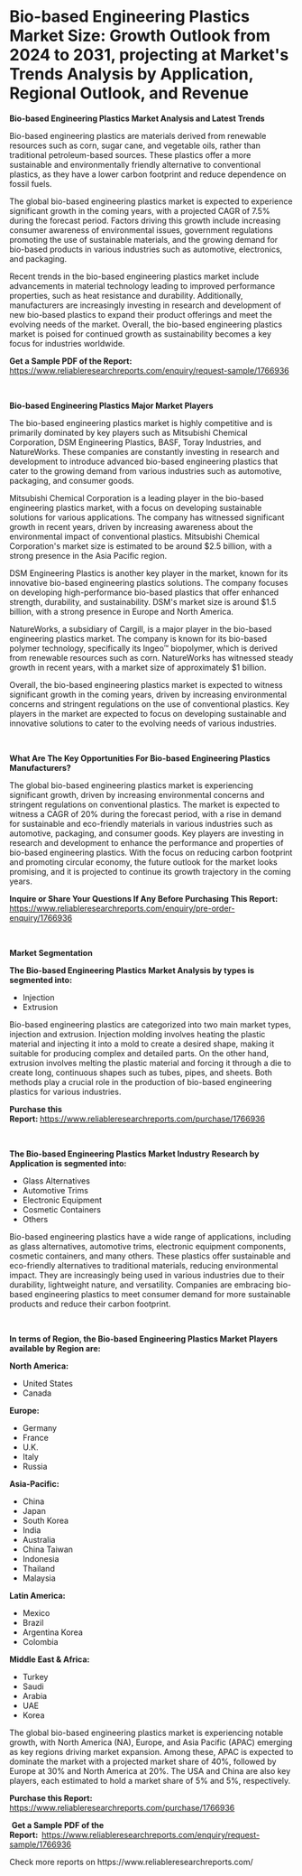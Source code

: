 <p><h1>Bio-based Engineering Plastics Market Size: Growth Outlook from 2024 to 2031, projecting at Market's Trends Analysis by Application, Regional Outlook, and Revenue</h1></p><p><strong>Bio-based Engineering Plastics Market Analysis and Latest Trends</strong></p>
<p><p>Bio-based engineering plastics are materials derived from renewable resources such as corn, sugar cane, and vegetable oils, rather than traditional petroleum-based sources. These plastics offer a more sustainable and environmentally friendly alternative to conventional plastics, as they have a lower carbon footprint and reduce dependence on fossil fuels.</p><p>The global bio-based engineering plastics market is expected to experience significant growth in the coming years, with a projected CAGR of 7.5% during the forecast period. Factors driving this growth include increasing consumer awareness of environmental issues, government regulations promoting the use of sustainable materials, and the growing demand for bio-based products in various industries such as automotive, electronics, and packaging.</p><p>Recent trends in the bio-based engineering plastics market include advancements in material technology leading to improved performance properties, such as heat resistance and durability. Additionally, manufacturers are increasingly investing in research and development of new bio-based plastics to expand their product offerings and meet the evolving needs of the market. Overall, the bio-based engineering plastics market is poised for continued growth as sustainability becomes a key focus for industries worldwide.</p></p>
<p><strong>Get a Sample PDF of the Report:&nbsp;</strong> <a href="https://www.reliableresearchreports.com/enquiry/request-sample/1766936">https://www.reliableresearchreports.com/enquiry/request-sample/1766936</a></p>
<p>&nbsp;</p>
<p><strong>Bio-based Engineering Plastics Major Market Players</strong></p>
<p><p>The bio-based engineering plastics market is highly competitive and is primarily dominated by key players such as Mitsubishi Chemical Corporation, DSM Engineering Plastics, BASF, Toray Industries, and NatureWorks. These companies are constantly investing in research and development to introduce advanced bio-based engineering plastics that cater to the growing demand from various industries such as automotive, packaging, and consumer goods.</p><p>Mitsubishi Chemical Corporation is a leading player in the bio-based engineering plastics market, with a focus on developing sustainable solutions for various applications. The company has witnessed significant growth in recent years, driven by increasing awareness about the environmental impact of conventional plastics. Mitsubishi Chemical Corporation's market size is estimated to be around $2.5 billion, with a strong presence in the Asia Pacific region.</p><p>DSM Engineering Plastics is another key player in the market, known for its innovative bio-based engineering plastics solutions. The company focuses on developing high-performance bio-based plastics that offer enhanced strength, durability, and sustainability. DSM's market size is around $1.5 billion, with a strong presence in Europe and North America.</p><p>NatureWorks, a subsidiary of Cargill, is a major player in the bio-based engineering plastics market. The company is known for its bio-based polymer technology, specifically its Ingeo™ biopolymer, which is derived from renewable resources such as corn. NatureWorks has witnessed steady growth in recent years, with a market size of approximately $1 billion.</p><p>Overall, the bio-based engineering plastics market is expected to witness significant growth in the coming years, driven by increasing environmental concerns and stringent regulations on the use of conventional plastics. Key players in the market are expected to focus on developing sustainable and innovative solutions to cater to the evolving needs of various industries.</p></p>
<p>&nbsp;</p>
<p><strong>What Are The Key Opportunities For Bio-based Engineering Plastics Manufacturers?</strong></p>
<p><p>The global bio-based engineering plastics market is experiencing significant growth, driven by increasing environmental concerns and stringent regulations on conventional plastics. The market is expected to witness a CAGR of 20% during the forecast period, with a rise in demand for sustainable and eco-friendly materials in various industries such as automotive, packaging, and consumer goods. Key players are investing in research and development to enhance the performance and properties of bio-based engineering plastics. With the focus on reducing carbon footprint and promoting circular economy, the future outlook for the market looks promising, and it is projected to continue its growth trajectory in the coming years.</p></p>
<p><strong>Inquire or Share Your Questions If Any Before Purchasing This Report:</strong> <a href="https://www.reliableresearchreports.com/enquiry/pre-order-enquiry/1766936">https://www.reliableresearchreports.com/enquiry/pre-order-enquiry/1766936</a></p>
<p>&nbsp;</p>
<p><strong>Market Segmentation</strong></p>
<p><strong>The Bio-based Engineering Plastics Market Analysis by types is segmented into:</strong></p>
<p><ul><li>Injection</li><li>Extrusion</li></ul></p>
<p><p>Bio-based engineering plastics are categorized into two main market types, injection and extrusion. Injection molding involves heating the plastic material and injecting it into a mold to create a desired shape, making it suitable for producing complex and detailed parts. On the other hand, extrusion involves melting the plastic material and forcing it through a die to create long, continuous shapes such as tubes, pipes, and sheets. Both methods play a crucial role in the production of bio-based engineering plastics for various industries.</p></p>
<p><strong>Purchase this Report:&nbsp;</strong><a href="https://www.reliableresearchreports.com/purchase/1766936">https://www.reliableresearchreports.com/purchase/1766936</a></p>
<p>&nbsp;</p>
<p><strong>The Bio-based Engineering Plastics Market Industry Research by Application is segmented into:</strong></p>
<p><ul><li>Glass Alternatives</li><li>Automotive Trims</li><li>Electronic Equipment</li><li>Cosmetic Containers</li><li>Others</li></ul></p>
<p><p>Bio-based engineering plastics have a wide range of applications, including as glass alternatives, automotive trims, electronic equipment components, cosmetic containers, and many others. These plastics offer sustainable and eco-friendly alternatives to traditional materials, reducing environmental impact. They are increasingly being used in various industries due to their durability, lightweight nature, and versatility. Companies are embracing bio-based engineering plastics to meet consumer demand for more sustainable products and reduce their carbon footprint.</p></p>
<p>&nbsp;</p>
<p><strong>In terms of Region, the Bio-based Engineering Plastics Market Players available by Region are:</strong></p>
<p>
    <p> <strong> North America: </strong>
        <ul>
            <li>United States</li>
            <li>Canada</li>
        </ul>
        </p> 
    <p> <strong> Europe: </strong>
        <ul>
            <li>Germany</li>
            <li>France</li>
            <li>U.K.</li>
            <li>Italy</li>
            <li>Russia</li>
        </ul>
        </p> 
    <p> <strong> Asia-Pacific: </strong>
        <ul>
            <li>China</li>
            <li>Japan</li>
            <li>South Korea</li>
            <li>India</li>
            <li>Australia</li>
            <li>China Taiwan</li>
            <li>Indonesia</li>
            <li>Thailand</li>
            <li>Malaysia</li>
        </ul>
        </p> 
    <p> <strong> Latin America: </strong>
        <ul>
            <li>Mexico</li>
            <li>Brazil</li>
            <li>Argentina Korea</li>
            <li>Colombia</li>
        </ul>
        </p> 
    <p> <strong> Middle East & Africa: </strong>
        <ul>
            <li>Turkey</li>
            <li>Saudi</li>
            <li>Arabia</li>
            <li>UAE</li>
            <li>Korea</li>
        </ul>
    </p>
    </p>
<p><p>The global bio-based engineering plastics market is experiencing notable growth, with North America (NA), Europe, and Asia Pacific (APAC) emerging as key regions driving market expansion. Among these, APAC is expected to dominate the market with a projected market share of 40%, followed by Europe at 30% and North America at 20%. The USA and China are also key players, each estimated to hold a market share of 5% and 5%, respectively.</p></p>
<p><strong>Purchase this Report: </strong><a href="https://www.reliableresearchreports.com/purchase/1766936">https://www.reliableresearchreports.com/purchase/1766936</a></p>
<p>&nbsp;<strong>Get a Sample PDF of the Report:&nbsp;&nbsp;</strong><a href="https://www.reliableresearchreports.com/enquiry/request-sample/1766936">https://www.reliableresearchreports.com/enquiry/request-sample/1766936</a></p>
<p><strong></strong></p>
<p>Check more reports on https://www.reliableresearchreports.com/</p>